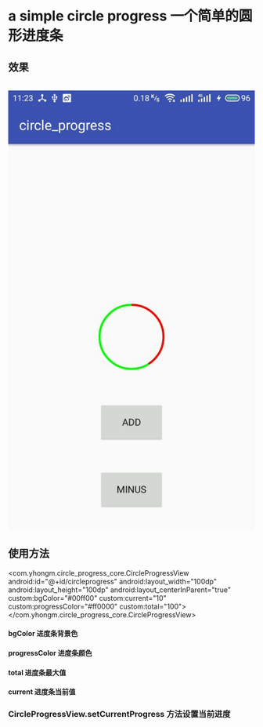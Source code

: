 # a simple circle progress 一个简单的圆形进度条
## 效果
  </br> 
  <img src="/preview/preview.jpg">

  ## 使用方法
  
  <com.yhongm.circle_progress_core.CircleProgressView
        android:id="@+id/circleprogress"
        android:layout_width="100dp"
        android:layout_height="100dp"
        android:layout_centerInParent="true"
        custom:bgColor="#00ff00"
        custom:current="10"
        custom:progressColor="#ff0000"
        custom:total="100"></com.yhongm.circle_progress_core.CircleProgressView>
		
#### bgColor 进度条背景色
#### progressColor 进度条颜色
#### total 进度条最大值
#### current 进度条当前值

### CircleProgressView.setCurrentProgress 方法设置当前进度